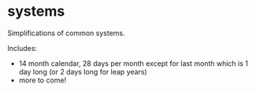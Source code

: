# systems
Simplifications of common systems.

Includes:
- 14 month calendar, 28 days per month except for last month which is 1 day long (or 2 days long for leap years)
- more to come!